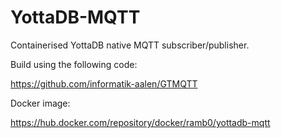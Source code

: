 # YottaDB-MQTT

Containerised YottaDB native MQTT subscriber/publisher.

Build using the following code:

https://github.com/informatik-aalen/GTMQTT

Docker image:

https://hub.docker.com/repository/docker/ramb0/yottadb-mqtt
